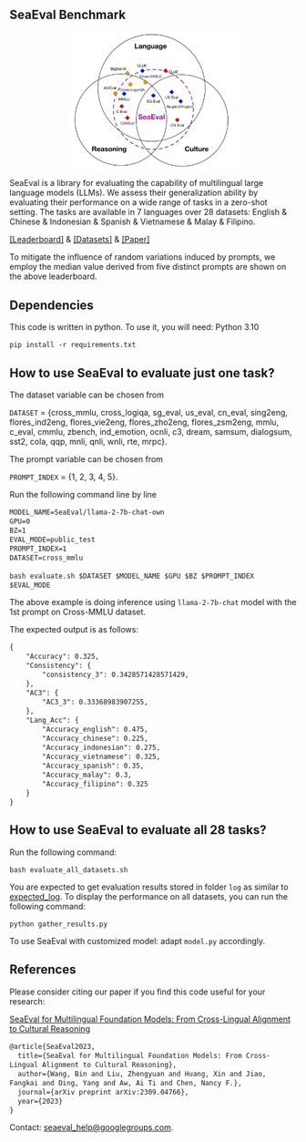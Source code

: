 ## SeaEval Benchmark

<p align="center">
  <img src="img/seaeval_overall.png" width="300" title="hover text">
</p>



SeaEval is a library for evaluating the capability of multilingual large language models (LLMs). We assess their generalization ability by evaluating their performance on a wide range of tasks in a zero-shot setting. The tasks are available in 7 languages over 28 datasets: English & Chinese & Indonesian & Spanish & Vietnamese & Malay & Filipino.

[[Leaderboard]](https://seaeval.github.io/) & [[Datasets]](https://huggingface.co/datasets/SeaEval/SeaEval_v1.0) & [[Paper]](https://arxiv.org/abs/2309.04766)

To mitigate the influence of random variations induced by prompts, we employ the median value derived from five distinct prompts are shown on the above leaderboard.

## Dependencies
This code is written in python. To use it, you will need: Python 3.10
```
pip install -r requirements.txt
```


## How to use SeaEval to evaluate just one task?

The dataset variable can be chosen from

`DATASET` = {cross_mmlu, cross_logiqa, sg_eval, us_eval, cn_eval, sing2eng, flores_ind2eng, flores_vie2eng, flores_zho2eng, flores_zsm2eng, mmlu, c_eval, cmmlu, zbench, ind_emotion, ocnli, c3, dream, samsum, dialogsum, sst2, cola, qqp, mnli, qnli, wnli, rte, mrpc}.

The prompt variable can be chosen from 

`PROMPT_INDEX` = {1, 2, 3, 4, 5}.

Run the following command line by line

```
MODEL_NAME=SeaEval/llama-2-7b-chat-own
GPU=0
BZ=1
EVAL_MODE=public_test
PROMPT_INDEX=1
DATASET=cross_mmlu

bash evaluate.sh $DATASET $MODEL_NAME $GPU $BZ $PROMPT_INDEX $EVAL_MODE
```

The above example is doing inference using `llama-2-7b-chat` model with the 1st prompt on Cross-MMLU dataset. 

The expected output is as follows:
```
{
    "Accuracy": 0.325,
    "Consistency": {
        "consistency_3": 0.3428571428571429,
    },
    "AC3": {
        "AC3_3": 0.33368983907255,
    },
    "Lang_Acc": {
        "Accuracy_english": 0.475,
        "Accuracy_chinese": 0.225,
        "Accuracy_indonesian": 0.275,
        "Accuracy_vietnamese": 0.325,
        "Accuracy_spanish": 0.35,
        "Accuracy_malay": 0.3,
        "Accuracy_filipino": 0.325
    }
}
```



## How to use SeaEval to evaluate all 28 tasks?

Run the following command:
```
bash evaluate_all_datasets.sh
```

You are expected to get evaluation results stored in folder `log` as similar to [expected_log](expected_log/). To display the performance on all datasets, you can run the following command:

```
python gather_results.py
```

To use SeaEval with customized model: adapt `model.py` accordingly.


## References

Please consider citing our paper if you find this code useful for your research:

[SeaEval for Multilingual Foundation Models: From Cross-Lingual Alignment to Cultural Reasoning](https://arxiv.org/abs/2309.04766)
```
@article{SeaEval2023,
  title={SeaEval for Multilingual Foundation Models: From Cross-Lingual Alignment to Cultural Reasoning},
  author={Wang, Bin and Liu, Zhengyuan and Huang, Xin and Jiao, Fangkai and Ding, Yang and Aw, Ai Ti and Chen, Nancy F.},
  journal={arXiv preprint arXiv:2309.04766},
  year={2023}
}
```

Contact: seaeval_help@googlegroups.com.
